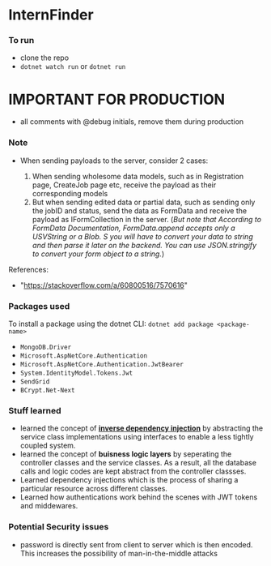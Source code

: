 # InternFinder

### To run
- clone the repo
- `dotnet watch run` or `dotnet run`

# IMPORTANT FOR PRODUCTION
- all comments with @debug initials, remove them during production


### Note
- When sending payloads to the server, consider 2 cases:

  1. When sending wholesome data models, such as in Registration page, CreateJob page etc, receive the payload as their corresponding models
  2. But when sending edited data or partial data, such as sending only the jobID and status, send the data as FormData and receive the payload as IFormCollection in the server. (*But note that  According to FormData Documentation, FormData.append accepts only a USVString or a Blob. S you will have to convert your data to string and then parse it later on the backend. You can use JSON.stringify to convert your form object to a string.*)

References:
- "https://stackoverflow.com/a/60800516/7570616"

### Packages used
To install a package using the dotnet CLI:  `dotnet add package <package-name>`
- `MongoDB.Driver`
- `Microsoft.AspNetCore.Authentication`
- `Microsoft.AspNetCore.Authentication.JwtBearer`
- `System.IdentityModel.Tokens.Jwt`
- `SendGrid`
- `BCrypt.Net-Next`

### Stuff learned
- learned the concept of <a href="https://deviq.com/principles/dependency-inversion-principle"><b>inverse dependency injection</b></a> by abstracting the service class implementations using interfaces to enable a less tightly coupled system. 
- learned the concept of **buisness logic layers** by seperating the controller classes and the service classes. As a result, all the database calls and logic codes are kept abstract from the controller classses.
- Learned dependency injections which is the process of sharing a particular resource across different classes.
- Learned how authentications work behind the scenes with JWT tokens and middewares.

### Potential Security issues
- password is directly sent from client to server which is then encoded. This increases the possibility of man-in-the-middle attacks
